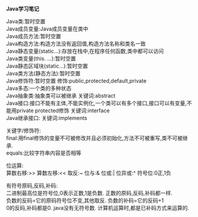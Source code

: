 **Java学习笔记**<br/>

Java类:暂时空置<br/>
Java成员变量:Java成员变量在类中<br/>
Java成员方法:暂时空置<br/>
Java构造方法:构造方法没有返回值,构造方法名称和类名一致<br/>
Java静态变量(static...):存放在栈中,在程序任何函数,类中都可以访问<br/>
Java类变量(this. ...):暂时空置<br/>
Java静态区域块(static...):暂时空置<br/>
Java类方法(静态方法):暂时空置<br/>
Java修饰符:暂时空置 修饰:public,protected,default,private<br/>
Java多态:一个类的多种状态</br>
Java抽象类:抽象类可以被继承  关键词:abstract</br>
Java接口:接口不能有主体,不能实例化,一个类可以有多个接口,接口可以有变量,不能用private protected修饰 关键词:interface</br>
Java继承接口: 关键词:implements</br>


关键字/修饰符:<br/>
final:用final修饰的变量不可被修改并且必须初始化,方法不可被重写,类不可被继承.<br/>
equals:比较字符串内容是否相等<br/>

位运算:<br/>
算数右移:>>    算数左移:<<   取反:~   位与:&   位或:|   位异或:^     符号位:0正,1负<br/>

有符号原码,反码,补码:<br/>
二进制最高位是符号位,0表示正数,1是负数.   正数的原码,反码,补码都一样.<br/>
负数的反码=它的原码符号位不变,其他取反.   负数的补码=它的反码+1<br/>
0的反码,补码都是0.   java没有无符号数.   计算机运算时,都是已补码方式来运算的.<br/>


